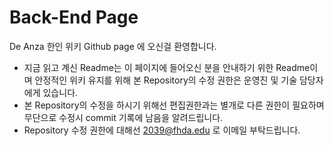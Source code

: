 # Back-End Page

De Anza 한인 위키 Github page 에 오신걸 환영합니다.

- 지금 읽고 계신 Readme는 이 페이지에 들어오신 분을 안내하기 위한 Readme이며 안정적인 위키 유지를 위해 본 Repository의 수정 권한은 운영진 및 기술 담당자에게 있습니다.
- 본 Repository의 수정을 하시기 위해선 편집권한과는 별개로 다른 권한이 필요하며 무단으로 수정시 commit 기록에 남음을 알려드립니다.
- Repository 수정 권한에 대해선 2039@fhda.edu 로 이메일 부탁드립니다.
